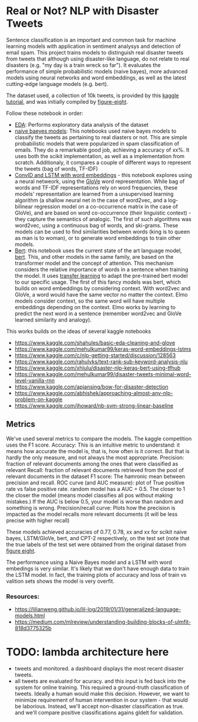 # Real or Not? NLP with Disaster Tweets 

Sentence classification is an important and common task for machine learning models with application in sentiment analysys and detection of email spam. This project trains models
to distinguish real disaster tweets from tweets that although using disaster-like language, do not relate to real disasters (e.g. "my day is a train wreck so far"). It evaluates the
performance of simple probabilistic models (naive bayes), more advanced models using neural networks and word embeddings, as well as the latest cutting-edge language models (e.g. bert). 

The dataset used, a collection of 10k tweets, is provided by this [kaggle tutorial](https://www.kaggle.com/c/nlp-getting-started), and was initially compiled by [figure-eight](https://www.figure-eight.com/data-for-everyone/).

Follow these notebook in order:

- [EDA](https://github.com/lfcunha/twitter-disaster_or_not/blob/master/notebooks/twitter-disaster_or_not/notebooks/EDA.ipynb): Performs exploratory data analysis of the dataset
- [naive baeyes models](https://github.com/lfcunha/twitter-disaster_or_not/blob/master/notebooks/twitter-disaster_or_not/notebooks/naive_bayes.ipynb): This notebooks used naive bayes models to classify the tweets as pertaining to real diasters or not. This are simple probabilistic models that were popularized in spam classification of emails. They do a remarkable good job, 
achieving a accuracy of xx%. It uses both the scikit implementation, as well as a implementation from scratch. Additionaly, it compares a couple of different ways to represent the tweets (bag of words, TF-IDF)
- [ConvID and LSTM with word embeddings](https://github.com/lfcunha/twitter-disaster_or_not/blob/master/notebooks/embeddings+LSTM.ipynb) - this notebook explores using a neural netweork, using the [GloVe](https://nlp.stanford.edu/projects/glove/) word representation.
 While bag of words and TF-IDF representations rely on word frequencies, these models' representation are learned from a unsupervised learning algorithm (a shallow neural net in the case of word2vec, and a log-bilinear regression model on a co-occurrence matrix in the case of GloVe), and are
based on word co-occurrence (their linguistic context) - they capture the semantics of analogic. The first of such algorithms was word2vec, using a continuous bag of words, and ski-grams. These models can be used to find similarities between words (king is to queen as  man is to woman), or to generate word embeddings to train other models.
- [Bert](https://github.com/lfcunha/twitter-disaster_or_not/blob/master/notebooks/bert.ipynb): this notebook uses the current state of the art language model, [bert](http://jalammar.github.io/illustrated-bert/). This, and other models in the same family, are based on the transformer model and the concept of attention. This mechanism considers the relative importance of words in a sentence when training the model. It uses [transfer learning](https://en.wikipedia.org/wiki/Transfer_learning) to adapt
the pre-trained bert model to our specific usage. The first of this fancy models was bert, which builds on word embeddings by considering context. With word2vec and GloVe, a word would have
the same vector no matter the context. Elmo models consider context, so the same word will have multiple embeddings depending on the context. Elmo works by learning to predict the next word in a sentence (remember word2vec and GloVe learned similarity and analogy).


This works builds on the ideas of several kaggle notebooks
- https://www.kaggle.com/shahules/basic-eda-cleaning-and-glove
- https://www.kaggle.com/mehulkumar99/keras-word-embeddings-lstms
- https://www.kaggle.com/c/nlp-getting-started/discussion/128563
- https://www.kaggle.com/rahulvks/text-rank-sub-keyword-analysis-nlu
- https://www.kaggle.com/xhlulu/disaster-nlp-keras-bert-using-tfhub
- https://www.kaggle.com/mehulkumar99/disaster-tweets-minimal-word-level-vanilla-rnn
- https://www.kaggle.com/apjansing/bow-for-disaster-detection
- https://www.kaggle.com/abhishek/approaching-almost-any-nlp-problem-on-kaggle
- https://www.kaggle.com/jhoward/nb-svm-strong-linear-baseline


## Metrics
We've used several metrics to compare the models. The kaggle competition uses the F1 score. 
Accuracy: This is an intuitive metric to understand: it means how accurate the model is, that is, how often is it correct. But that is hardly the only measure, and not always the most appropriate.
Precision: fraction of relevant documents among the ones that were classified as relevant
Recall: fraction of relevant documents retrieved from the pool of relevant documents in the dataset
F1 score: The hamronic mean between precision and recall.
ROC curve (and AUC measure): plot of True positive rate vs false positive rate. random model has a AUC = 0.5. The closer to 1 the closer the model (means model classifies all pos without making mistakes.) If the AUC is below 0.5, your model is worse than random and something is wrong.
Precision/recall curve: Plots how the precision is impacted as the model recalls more relevant documents (it will be less precise with higher recall)


These models achieved accuracies of 0.77, 0.78, xx and xx for scikit naive bayes, LSTM/GloVe, bert, and CPT-2 respectively, on the test set (note that the true labels of the test set were obtained from the original dataset from [figure eight](https://www.figure-eight.com/data-for-everyone/).

The performance using a Naive Bayes model and a LSTM with word embedings is very similar. It's likely that we don't have enough data to train the LSTM model. In fact, the 
training plots of accuracy and loss of train vs valition sets shows the model is very overfit.


### Resources:
- https://lilianweng.github.io/lil-log/2019/01/31/generalized-language-models.html
- https://medium.com/mlreview/understanding-building-blocks-of-ulmfit-818d3775325b


# TODO: lambda architecture here

- tweets and monitored. a dashboard displays the most recent disaster tweets.
- all tweets are evaluated for acuracy. and this input is fed back into the system for online training. This required a ground-truth classification of tweets. Ideally a human would make this decision. However, we want to minimize requirement of human intervention in our system - that would be laborious. Instead, we'll accept non-disaster classification as true. and we'll compare positive classifications agains gldelt for validation.



